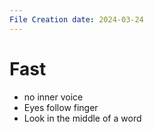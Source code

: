 ```yaml
---
File Creation date: 2024-03-24
---
```


# Fast
- no inner voice 
- Eyes follow finger
- Look in the middle of a word